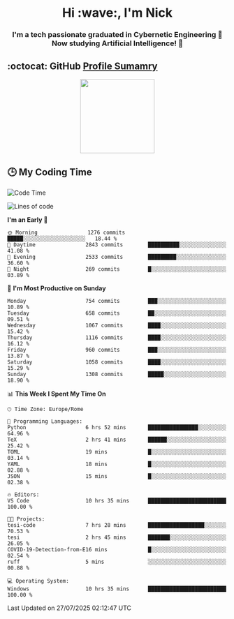 <h1 align="center">Hi :wave:, I'm Nick</h1>

<h3 align="center">I'm a tech passionate graduated in Cybernetic Engineering 🤖<br>
Now studying Artificial Intelligence! 🧠</h3>


## :octocat: GitHub <a href="https://github.com/vn7n24fzkq/github-profile-summary-cards">Profile Sumamry</a>

<p align="center">
   <img style="height:170px;display:inline-block"  src="http://github-profile-summary-cards.vercel.app/api/cards/profile-details?username=CodeClimberNT&theme=github_dark" />
<!--    <img style="height:170px;display:inline-block"  src="http://github-profile-summary-cards.vercel.app/api/cards/repos-per-language?username=CodeClimberNT&theme=github_dark&exclude=" /> -->
</p>

 ## :clock3: My Coding Time 
 
<!--START_SECTION:waka-->
![Code Time](http://img.shields.io/badge/Code%20Time-754%20hrs%2014%20mins-blue)

![Lines of code](https://img.shields.io/badge/From%20Hello%20World%20I%27ve%20Written-6.2%20million%20lines%20of%20code-blue)

**I'm an Early 🐤** 

```text
🌞 Morning                1276 commits        █████░░░░░░░░░░░░░░░░░░░░   18.44 % 
🌆 Daytime                2843 commits        ██████████░░░░░░░░░░░░░░░   41.08 % 
🌃 Evening                2533 commits        █████████░░░░░░░░░░░░░░░░   36.60 % 
🌙 Night                  269 commits         █░░░░░░░░░░░░░░░░░░░░░░░░   03.89 % 
```
📅 **I'm Most Productive on Sunday** 

```text
Monday                   754 commits         ███░░░░░░░░░░░░░░░░░░░░░░   10.89 % 
Tuesday                  658 commits         ██░░░░░░░░░░░░░░░░░░░░░░░   09.51 % 
Wednesday                1067 commits        ████░░░░░░░░░░░░░░░░░░░░░   15.42 % 
Thursday                 1116 commits        ████░░░░░░░░░░░░░░░░░░░░░   16.12 % 
Friday                   960 commits         ███░░░░░░░░░░░░░░░░░░░░░░   13.87 % 
Saturday                 1058 commits        ████░░░░░░░░░░░░░░░░░░░░░   15.29 % 
Sunday                   1308 commits        █████░░░░░░░░░░░░░░░░░░░░   18.90 % 
```


📊 **This Week I Spent My Time On** 

```text
🕑︎ Time Zone: Europe/Rome

💬 Programming Languages: 
Python                   6 hrs 52 mins       ████████████████░░░░░░░░░   64.96 % 
TeX                      2 hrs 41 mins       ██████░░░░░░░░░░░░░░░░░░░   25.42 % 
TOML                     19 mins             █░░░░░░░░░░░░░░░░░░░░░░░░   03.14 % 
YAML                     18 mins             █░░░░░░░░░░░░░░░░░░░░░░░░   02.88 % 
JSON                     15 mins             █░░░░░░░░░░░░░░░░░░░░░░░░   02.38 % 

🔥 Editors: 
VS Code                  10 hrs 35 mins      █████████████████████████   100.00 % 

🐱‍💻 Projects: 
tesi-code                7 hrs 28 mins       ██████████████████░░░░░░░   70.53 % 
tesi                     2 hrs 45 mins       ███████░░░░░░░░░░░░░░░░░░   26.05 % 
COVID-19-Detection-from-E16 mins             █░░░░░░░░░░░░░░░░░░░░░░░░   02.54 % 
ruff                     5 mins              ░░░░░░░░░░░░░░░░░░░░░░░░░   00.88 % 

💻 Operating System: 
Windows                  10 hrs 35 mins      █████████████████████████   100.00 % 
```


 Last Updated on 27/07/2025 02:12:47 UTC
<!--END_SECTION:waka-->

